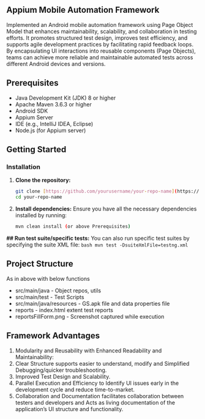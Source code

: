 ## Appium Mobile Automation Framework
Implemented an Android mobile automation framework using Page Object Model that enhances maintainability, scalability, and collaboration in testing efforts. It promotes structured test design, improves test efficiency, and supports agile development practices by facilitating rapid feedback loops. By encapsulating UI interactions into reusable components (Page Objects), teams can achieve more reliable and maintainable automated tests across different Android devices and versions.

## Prerequisites
- Java Development Kit (JDK) 8 or higher
- Apache Maven 3.6.3 or higher
- Android SDK
- Appium Server
- IDE (e.g., IntelliJ IDEA, Eclipse)
- Node.js (for Appium server)

## Getting Started
### Installation
1. **Clone the repository:**
    ```bash
    git clone [https://github.com/yourusername/your-repo-name](https://github.com/SoundharyaB/Java-Appium-Android-Page-Object-Model-Framework.git
    cd your-repo-name
    ```
2. **Install dependencies:**
    Ensure you have all the necessary dependencies installed by running:
    ```bash
    mvn clean install (or above Prerequisites)

**## Run test suite/specific tests:**
    You can also run specific test suites by specifying the suite XML file:
    ```bash
    mvn test -DsuiteXmlFile=testng.xml
    ```

## Project Structure
As in above with below functions
- src/main/java - Object repos, utils
- src/main/test - Test Scripts
- src/main/java/resources - GS.apk file and data properties file
- reports - index.html extent test reports
- reportsFillForm.png - Screenshot captured while execution


## Framework Advantages
1. Modularity and Reusability with Enhanced Readability and Maintainability:
2. Clear Structure supports easier to understand, modify and Simplified Debugging/quicker troubleshooting.
3. Improved Test Design and Scalability.
4. Parallel Execution and Efficiency to Identify UI issues early in the development cycle and reduce time-to-market.
5. Collaboration and Documentation facilitates collaboration between testers and developers and Acts as living documentation of the application’s UI structure and functionality.


